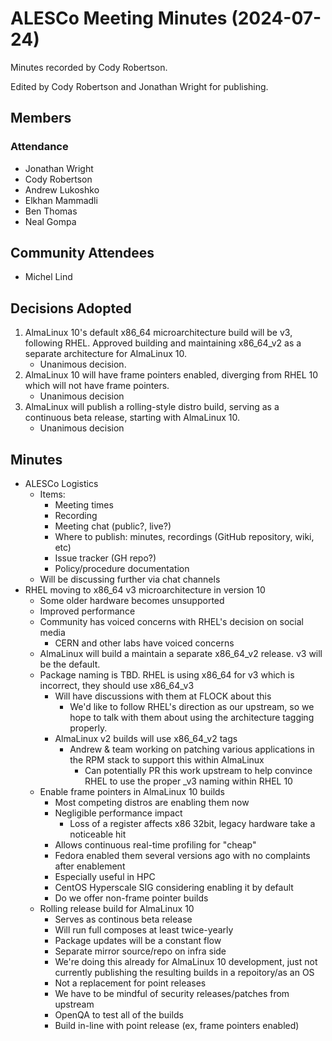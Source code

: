 # ALESCo Meeting Minutes (2024-07-24)
Minutes recorded by Cody Robertson.

Edited by Cody Robertson and Jonathan Wright for publishing.

## Members
### Attendance
- Jonathan Wright
- Cody Robertson
- Andrew Lukoshko
- Elkhan Mammadli
- Ben Thomas
- Neal Gompa

## Community Attendees
- Michel Lind

## Decisions Adopted
1. AlmaLinux 10's default x86_64 microarchitecture build will be v3, following RHEL.  Approved building and maintaining x86_64_v2 as a separate architecture for AlmaLinux 10.
    - Unanimous decision.
2. AlmaLinux 10 will have frame pointers enabled, diverging from RHEL 10 which will not have frame pointers.
    - Unanimous decision
3. AlmaLinux will publish a rolling-style distro build, serving as a continuous beta release, starting with AlmaLinux 10.
    - Unanimous decision

## Minutes
- ALESCo Logistics
  - Items:
    - Meeting times
    - Recording
    - Meeting chat (public?, live?)
    - Where to publish: minutes, recordings (GitHub repository, wiki, etc)
    - Issue tracker (GH repo?)
    - Policy/procedure documentation
  - Will be discussing further via chat channels
- RHEL moving to x86_64 v3 microarchitecture in version 10
  - Some older hardware becomes unsupported
  - Improved performance
  - Community has voiced concerns with RHEL's decision on social media
    - CERN and other labs have voiced concerns
  - AlmaLinux will build a maintain a separate x86_64_v2 release.  v3 will be the default.
  - Package naming is TBD.  RHEL is using x86_64 for v3 which is incorrect, they should use x86_64_v3
    - Will have discussions with them at FLOCK about this
      - We'd like to follow RHEL's direction as our upstream, so we hope to talk with them about using the architecture tagging properly.
    - AlmaLinux v2 builds will use x86_64_v2 tags
      - Andrew & team working on patching various applications in the RPM stack to support this within AlmaLinux
        - Can potentially PR this work upstream to help convince RHEL to use the proper _v3 naming within RHEL 10
  - Enable frame pointers in AlmaLinux 10 builds
    - Most competing distros are enabling them now
    - Negligible performance impact
        - Loss of a register affects x86 32bit, legacy hardware take a noticeable hit
    - Allows continuous real-time profiling for "cheap"
    - Fedora enabled them several versions ago with no complaints after enablement
    - Especially useful in HPC
    - CentOS Hyperscale SIG considering enabling it by default
    - Do we offer non-frame pointer builds
  - Rolling release build for AlmaLinux 10
    - Serves as continous beta release
    - Will run full composes at least twice-yearly
    - Package updates will be a constant flow
    - Separate mirror source/repo on infra side
    - We're doing this already for AlmaLinux 10 development, just not currently publishing the resulting builds in a repoitory/as an OS
    - Not a replacement for point releases
    - We have to be mindful of security releases/patches from upstream
    - OpenQA to test all of the builds
    - Build in-line with point release (ex, frame pointers enabled)
